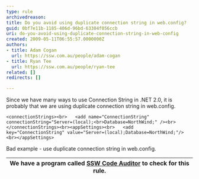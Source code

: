 ```yaml
---
type: rule
archivedreason: 
title: Do you avoid using duplicate connection string in web.config?
guid: 0bf7e11b-1185-406d-96bd-63304f056ccb
uri: do-you-avoid-using-duplicate-connection-string-in-web-config
created: 2009-05-11T06:55:57.0000000Z
authors:
- title: Adam Cogan
  url: https://ssw.com.au/people/adam-cogan
- title: Ryan Tee
  url: https://ssw.com.au/people/ryan-tee
related: []
redirects: []

---
```


Since we have many ways to use Connection String in .NET 2.0, it is probably that we are using duplicate connection string in web.config.   
<!--endintro-->


```
<connectionStrings><br>   <add name="ConnectionString" connectionString="Server=(local);<br>Database=NorthWind;" /><br></connectionStrings><br><appSettings><br>   <add key="ConnectionString" value="Server=(local);Database=NorthWind;"/><br></appSettings>
```

Bad example - use duplicate connection string in web.config. 

| We have a program called [SSW Code Auditor](http&#58;//www.ssw.com.au/ssw/CodeAuditor/) to check for this rule. |
| --- |
